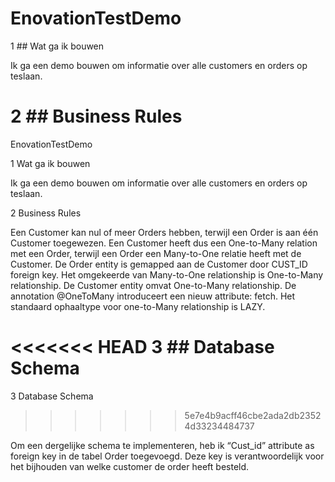 #   EnovationTestDemo
 
1 ## Wat ga ik bouwen

Ik ga een demo bouwen om informatie over alle customers en orders op teslaan.

2 ## Business Rules
=======
EnovationTestDemo
 
1 Wat ga ik bouwen

Ik ga een demo bouwen om informatie over alle customers en orders op teslaan.

2 Business Rules


Een Customer kan nul of meer Orders hebben, terwijl een Order is aan één Customer  toegewezen. Een Customer heeft dus een One-to-Many relation met een Order, terwijl een Order een Many-to-One relatie heeft met de Customer.
De Order entity is gemapped aan de Customer door CUST_ID foreign key.
Het omgekeerde van Many-to-One relationship is One-to-Many relationship. De Customer entity omvat One-to-Many relationship.
De annotation @OneToMany  introduceert een nieuw attribute: fetch. Het standaard ophaaltype voor one-to-Many relationship is LAZY.

<<<<<<< HEAD
3 ## Database Schema
=======
3 Database Schema
>>>>>>> 5e7e4b9acff46cbe2ada2db23524d33234484737

Om een dergelijke schema te implementeren, heb ik “Cust_id” attribute as foreign key in de tabel Order toegevoegd. Deze key is verantwoordelijk voor het bijhouden van welke customer de order heeft besteld.



